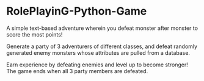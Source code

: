 # RolePlayinG-Python-Game
A simple text-based adventure wherein you defeat monster after monster to score the most points!

Generate a party of 3 adventurers of different classes, and defeat randomly generated enemy monsters whose attributes are pulled from a database.

Earn experience by defeating enemies and level up to become stronger! The game ends when all 3 party members are defeated.
